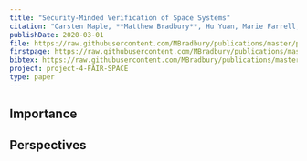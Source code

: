 ```yaml
---
title: "Security-Minded Verification of Space Systems"
citation: "Carsten Maple, **Matthew Bradbury**, Hu Yuan, Marie Farrell, Clare Dixon, Michael Fisher, and Uger Ilker Atmaca. Security-Minded Verification of Space Systems. In *IEEE Aerospace Conference*. Big Sky, Montana, USA, 7–14 March 2020. IEEE. [doi:10.1109/AERO47225.2020.9172563](https://doi.org/10.1109/AERO47225.2020.9172563)."
publishDate: 2020-03-01
file: https://raw.githubusercontent.com/MBradbury/publications/master/papers/AeroConf2020-SMV.pdf
firstpage: https://raw.githubusercontent.com/MBradbury/publications/master/firstpages/AeroConf2020-SMV.svg
bibtex: https://raw.githubusercontent.com/MBradbury/publications/master/bibtex/Maple_2020_SecurityMindedVerification.bib
project: project-4-FAIR-SPACE
type: paper
---
```


<!-- readmore -->

## Importance

## Perspectives


